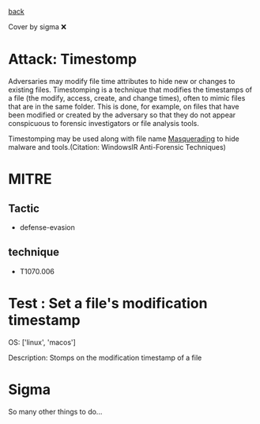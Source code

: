 [back](../index.md)

Cover by sigma :x: 

# Attack: Timestomp

 Adversaries may modify file time attributes to hide new or changes to existing files. Timestomping is a technique that modifies the timestamps of a file (the modify, access, create, and change times), often to mimic files that are in the same folder. This is done, for example, on files that have been modified or created by the adversary so that they do not appear conspicuous to forensic investigators or file analysis tools.

Timestomping may be used along with file name [Masquerading](https://attack.mitre.org/techniques/T1036) to hide malware and tools.(Citation: WindowsIR Anti-Forensic Techniques)

# MITRE
## Tactic
  - defense-evasion

## technique
  - T1070.006

# Test : Set a file's modification timestamp

OS: ['linux', 'macos']

Description: Stomps on the modification timestamp of a file


# Sigma

 So many other things to do...